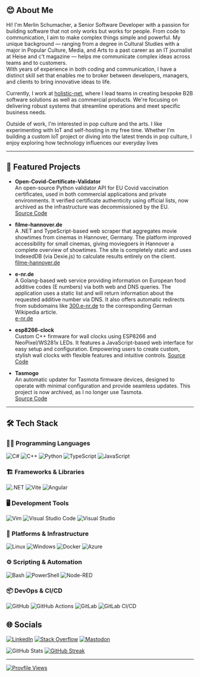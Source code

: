 ## 😊 About Me

Hi! I'm Merlin Schumacher, a Senior Software Developer with a passion for building software that not only works but works for people. From code to communication, I aim to make complex things simple and powerful. My unique background — ranging from a degree in Cultural Studies with a major in Popular Culture, Media, and Arts to a past career as an IT journalist at Heise and c't magazine — helps me communicate complex ideas across teams and to customers.  
With years of experience in both coding and communication, I have a distinct skill set that enables me to broker between developers, managers, and clients to bring innovative ideas to life.

Currently, I work at [holistic-net](https://github.com/holistic-net), where I lead teams in creating bespoke B2B software solutions as well as commercial products. We're focusing on delivering robust systems that streamline operations and meet specific business needs.

Outside of work, I'm interested in pop culture and the arts. I like experimenting with IoT and self-hosting in my free time.
Whether I’m building a custom IoT project or diving into the latest trends in pop culture, I enjoy exploring how technology influences our everyday lives

---

## 📂 Featured Projects

- **Open-Covid-Certificate-Validator**  
  An open-source Python validator API for EU Covid vaccination certificates, used in both commercial applications and private environments. It verified certificate authenticity using official lists, now archived as the infrastructure was decommissioned by the EU.  
  [Source Code](https://github.com/merlinschumacher/Open-Covid-Certificate-Validator)

- **filme-hannover.de**  
  A .NET and TypeScript-based web scraper that aggregates movie showtimes from cinemas in Hannover, Germany. The platform improved accessibility for small cinemas, giving moviegoers in Hannover a complete overview of showtimes.
  The site is completely static and uses IndexedDB (via Dexie.js) to calculate results entirely on the client.  
  [filme-hannover.de](https://filme-hannover.de)

- **e-nr.de**  
  A Golang-based web service providing information on European food additive codes (E numbers) via both web and DNS queries. The application uses a static list and will return information about the requested additive number via DNS. It also offers automatic redirects from subdomains like [300.e-nr.de](300.e-nr.de) to the corresponding German Wikipedia article.  
  [e-nr.de](https://e-nr.de)

- **esp8266-clock**  
  Custom C++ firmware for wall clocks using ESP8266 and NeoPixel/WS281x LEDs. It features a JavaScript-based web interface for easy setup and configuration. Empowering users to create custom, stylish wall clocks with flexible features and intuitive controls.
  [Source Code](https://github.com/merlinschumacher/esp8266-clock)

- **Tasmogo**  
  An automatic updater for Tasmota firmware devices, designed to operate with minimal configuration and provide seamless updates. This project is now archived, as I no longer use Tasmota.  
  [Source Code](https://github.com/merlinschumacher/tasmogo)

---

## 🛠️ Tech Stack

### 👨‍💻 Programming Languages

![C#](https://img.shields.io/badge/c%23-%23239120.svg?style=for-the-badge&logo=csharp&logoColor=white)
![C++](https://img.shields.io/badge/c++-%2300599C.svg?style=for-the-badge&logo=c%2B%2B&logoColor=white)
![Python](https://img.shields.io/badge/python-3670A0?style=for-the-badge&logo=python&logoColor=ffdd54)
![TypeScript](https://img.shields.io/badge/typescript-%23007ACC.svg?style=for-the-badge&logo=typescript&logoColor=white)
![JavaScript](https://img.shields.io/badge/JavaScript-F7DF1E?style=for-the-badge&logo=javascript&logoColor=black)

### 🏗️ Frameworks & Libraries

![.NET](https://img.shields.io/badge/.NET-512BD4.svg?style=for-the-badge&logo=dotnet&logoColor=white)
![Vite](https://img.shields.io/badge/vite-%23646CFF.svg?style=for-the-badge&logo=vite&logoColor=white)
![Angular](https://img.shields.io/badge/angular-%23DD0031.svg?style=for-the-badge&logo=angular&logoColor=white)

### 🖥️ Development Tools

![Vim](https://img.shields.io/badge/VIM-%2311AB00.svg?style=for-the-badge&logo=vim&logoColor=white)
![Visual Studio Code](https://img.shields.io/badge/Visual%20Studio%20Code-0078d7.svg?style=for-the-badge&logo=visual-studio-code&logoColor=white)
![Visual Studio](https://img.shields.io/badge/Visual%20Studio-5C2D91.svg?style=for-the-badge&logo=visual-studio&logoColor=white)

### 🚀 Platforms & Infrastructure

![Linux](https://img.shields.io/badge/Linux-FCC624?style=for-the-badge&logo=linux&logoColor=black)
![Windows](https://img.shields.io/badge/Windows-0078D6?style=for-the-badge&logo=windows&logoColor=white)
![Docker](https://img.shields.io/badge/docker-%230db7ed.svg?style=for-the-badge&logo=docker&logoColor=white)
![Azure](https://img.shields.io/badge/azure-%230072C6.svg?style=for-the-badge&logo=microsoftazure&logoColor=white)

### ⚙️ Scripting & Automation

![Bash](https://img.shields.io/badge/bash-%23121011.svg?style=for-the-badge&logo=gnu-bash&logoColor=white)
![PowerShell](https://img.shields.io/badge/PowerShell-235391.svg?style=for-the-badge&logo=powershell&logoColor=white)
![Node-RED](https://img.shields.io/badge/Node--RED-8F0000.svg?style=for-the-badge&logo=nodered&logoColor=white)

### 📦 DevOps & CI/CD

![GitHub](https://img.shields.io/badge/GitHub-181717.svg?style=for-the-badge&logo=GitHub&logoColor=white)
![GitHub Actions](https://img.shields.io/badge/GitHub%20Actions-181717.svg?style=for-the-badge&logo=GitHub-Actions&logoColor=white)
![GitLab](https://img.shields.io/badge/GitLab-white.svg?style=for-the-badge&logo=GitLab&logoColor=FC6D26)
![GitLab CI/CD](https://img.shields.io/badge/GitLab_CI/CD-white.svg?style=for-the-badge&logo=GitLab&logoColor=FC6D26)

## 🌐 Socials

[![LinkedIn](https://img.shields.io/badge/linkedin-%230077B5.svg?style=for-the-badge&logo=linkedin&logoColor=white)](https://linkedin.com/in/merlinschumacher)
[![Stack Overflow](https://img.shields.io/badge/-Stackoverflow-FE7A16?style=for-the-badge&logo=stack-overflow&logoColor=white)](https://stackoverflow.com/users/1460796)
[![Mastodon](https://img.shields.io/badge/-MASTODON-%232B90D9?style=for-the-badge&logo=mastodon&logoColor=white)](https://mastodon.social/@merlinschumacher)

![GitHub Stats](https://github-readme-stats.vercel.app/api?username=merlinschumacher&theme=transparent&hide_border=false&include_all_commits=true&count_private=true)
[![GitHub Streak](https://streak-stats.demolab.com?user=merlinschumacher&theme=transparent&border_radius=5&date_format=j%20M%5B%20Y%5D&mode=weekly&hide_longest_streak=true)](https://git.io/streak-stats)

---

[![Provfile Views](https://visitcount.itsvg.in/api?id=merlinschumacher&label=Profile%20Views&color=12&icon=9&pretty=true)](https://visitcount.itsvg.in)
